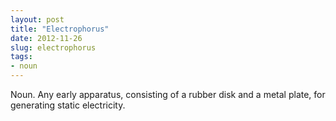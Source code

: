 ```yaml
---
layout: post
title: "Electrophorus"
date: 2012-11-26
slug: electrophorus
tags:
- noun
---
```


Noun. Any early apparatus, consisting of a rubber disk and a metal plate, for generating static electricity.
